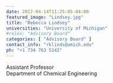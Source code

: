 ```yaml
---
date: 2017-04-14T11:25:05-04:00
featured_image: "Lindsey.jpg"
title: "Rebecca Lindsey"
universities: "University of Michigan"
#roles: "Advisory Board"
categories: [ "Advisory Board" ]
contact_info: "rklinds@umich.edu"
ph: "+1 734 763 5142"
---
```


Assistant Professor\
Department of Chemical Engineering





